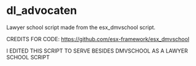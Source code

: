 # dl_advocaten
Lawyer school script made from the esx_dmvschool script.

CREDITS FOR CODE: https://github.com/esx-framework/esx_dmvschool 

I EDITED THIS SCRIPT TO SERVE BESIDES DMVSCHOOL AS A LAWYER SCHOOL SCRIPT

